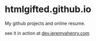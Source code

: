 htmlgifted.github.io
====================

My github projects and online resume.

see it in action at <a href="http://Dev.jeremyahenry.com">dev.jeremyahenry.com</a>
